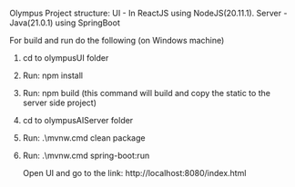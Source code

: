 Olympus Project structure:
     UI - In ReactJS using NodeJS(20.11.1).
     Server - Java(21.0.1) using SpringBoot

For build and run do the following (on Windows machine)
1) cd to olympusUI folder
2) Run: npm install
3) Run: npm build   (this command will build and copy the static to the server side project)
4) cd to olympusAIServer folder
5) Run: .\mvnw.cmd clean package
6) Run: .\mvnw.cmd spring-boot:run

   Open UI and go to the link:
   http://localhost:8080/index.html
